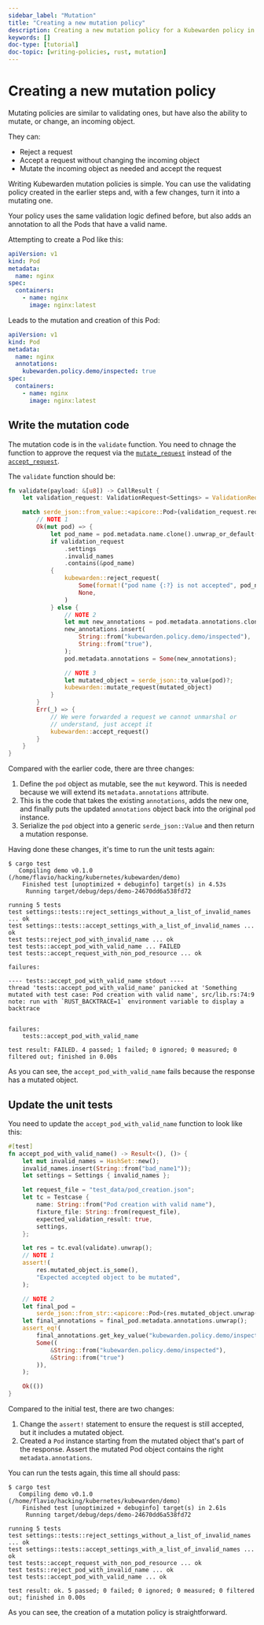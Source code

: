 ```yaml
---
sidebar_label: "Mutation"
title: "Creating a new mutation policy"
description: Creating a new mutation policy for a Kubewarden policy in Rust.
keywords: []
doc-type: [tutorial]
doc-topic: [writing-policies, rust, mutation]
---
```


# Creating a new mutation policy

Mutating policies are similar to validating ones, but have also the ability to mutate, or change, an incoming object.

They can:

- Reject a request
- Accept a request without changing the incoming object
- Mutate the incoming object as needed and accept the request

Writing Kubewarden mutation policies is simple.
You can use the validating policy created in the earlier steps and, with a few changes, turn it into a mutating one.

Your policy uses the same validation logic defined before, but also adds an annotation to all the Pods that have a valid name.

Attempting to create a Pod like this:

```yaml
apiVersion: v1
kind: Pod
metadata:
  name: nginx
spec:
  containers:
    - name: nginx
      image: nginx:latest
```

Leads to the mutation and creation of this Pod:

```yaml
apiVersion: v1
kind: Pod
metadata:
  name: nginx
  annotations:
    kubewarden.policy.demo/inspected: true
spec:
  containers:
    - name: nginx
      image: nginx:latest
```

## Write the mutation code

The mutation code is in the `validate` function.
You need to chnage the function to approve the request via the
[`mutate_request`](https://docs.rs/kubewarden-policy-sdk/0.1.0/kubewarden_policy_sdk/fn.mutate_request.html)
instead of the
[`accept_request`](https://docs.rs/kubewarden-policy-sdk/0.1.0/kubewarden_policy_sdk/fn.accept_request.html).

The `validate` function should be:

```rust
fn validate(payload: &[u8]) -> CallResult {
    let validation_request: ValidationRequest<Settings> = ValidationRequest::new(payload)?;

    match serde_json::from_value::<apicore::Pod>(validation_request.request.object) {
        // NOTE 1
        Ok(mut pod) => {
            let pod_name = pod.metadata.name.clone().unwrap_or_default();
            if validation_request
                .settings
                .invalid_names
                .contains(&pod_name)
            {
                kubewarden::reject_request(
                    Some(format!("pod name {:?} is not accepted", pod_name)),
                    None,
                )
            } else {
                // NOTE 2
                let mut new_annotations = pod.metadata.annotations.clone().unwrap_or_default();
                new_annotations.insert(
                    String::from("kubewarden.policy.demo/inspected"),
                    String::from("true"),
                );
                pod.metadata.annotations = Some(new_annotations);

                // NOTE 3
                let mutated_object = serde_json::to_value(pod)?;
                kubewarden::mutate_request(mutated_object)
            }
        }
        Err(_) => {
            // We were forwarded a request we cannot unmarshal or
            // understand, just accept it
            kubewarden::accept_request()
        }
    }
}
```

Compared with the earlier code, there are three changes:

1. Define the `pod` object as mutable, see the `mut` keyword.
This is needed because we will extend its `metadata.annotations` attribute.
1. This is the code that takes the existing `annotations`, adds the new one, and finally puts the updated `annotations` object back into the original `pod` instance.
1. Serialize the `pod` object into a generic `serde_json::Value` and then return a mutation response.

Having done these changes, it's time to run the unit tests again:

```shell
$ cargo test
   Compiling demo v0.1.0 (/home/flavio/hacking/kubernetes/kubewarden/demo)
    Finished test [unoptimized + debuginfo] target(s) in 4.53s
     Running target/debug/deps/demo-24670dd6a538fd72

running 5 tests
test settings::tests::reject_settings_without_a_list_of_invalid_names ... ok
test settings::tests::accept_settings_with_a_list_of_invalid_names ... ok
test tests::reject_pod_with_invalid_name ... ok
test tests::accept_pod_with_valid_name ... FAILED
test tests::accept_request_with_non_pod_resource ... ok

failures:

---- tests::accept_pod_with_valid_name stdout ----
thread 'tests::accept_pod_with_valid_name' panicked at 'Something mutated with test case: Pod creation with valid name', src/lib.rs:74:9
note: run with `RUST_BACKTRACE=1` environment variable to display a backtrace


failures:
    tests::accept_pod_with_valid_name

test result: FAILED. 4 passed; 1 failed; 0 ignored; 0 measured; 0 filtered out; finished in 0.00s
```

As you can see, the `accept_pod_with_valid_name` fails because the response has a mutated object.

## Update the unit tests

You need to update the `accept_pod_with_valid_name` function to look like this:

```rust
#[test]
fn accept_pod_with_valid_name() -> Result<(), ()> {
    let mut invalid_names = HashSet::new();
    invalid_names.insert(String::from("bad_name1"));
    let settings = Settings { invalid_names };

    let request_file = "test_data/pod_creation.json";
    let tc = Testcase {
        name: String::from("Pod creation with valid name"),
        fixture_file: String::from(request_file),
        expected_validation_result: true,
        settings,
    };

    let res = tc.eval(validate).unwrap();
    // NOTE 1
    assert!(
        res.mutated_object.is_some(),
        "Expected accepted object to be mutated",
    );

    // NOTE 2
    let final_pod =
        serde_json::from_str::<apicore::Pod>(res.mutated_object.unwrap().as_str()).unwrap();
    let final_annotations = final_pod.metadata.annotations.unwrap();
    assert_eq!(
        final_annotations.get_key_value("kubewarden.policy.demo/inspected"),
        Some((
            &String::from("kubewarden.policy.demo/inspected"),
            &String::from("true")
        )),
    );

    Ok(())
}
```

Compared to the initial test, there are two changes:

1. Change the `assert!` statement to ensure the request is still accepted, but it includes a mutated object.
1. Created a `Pod` instance starting from the mutated object that's part of the response.
Assert the mutated Pod object contains the right `metadata.annotations`.

You can run the tests again, this time all should pass:

```shell
$ cargo test
   Compiling demo v0.1.0 (/home/flavio/hacking/kubernetes/kubewarden/demo)
    Finished test [unoptimized + debuginfo] target(s) in 2.61s
     Running target/debug/deps/demo-24670dd6a538fd72

running 5 tests
test settings::tests::reject_settings_without_a_list_of_invalid_names ... ok
test settings::tests::accept_settings_with_a_list_of_invalid_names ... ok
test tests::accept_request_with_non_pod_resource ... ok
test tests::reject_pod_with_invalid_name ... ok
test tests::accept_pod_with_valid_name ... ok

test result: ok. 5 passed; 0 failed; 0 ignored; 0 measured; 0 filtered out; finished in 0.00s
```

As you can see, the creation of a mutation policy is straightforward.
